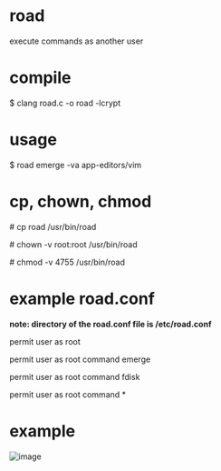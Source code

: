 # road
execute commands as another user

# compile
$ clang road.c -o road -lcrypt

# usage
$ road emerge -va app-editors/vim

# cp, chown, chmod
\# cp road /usr/bin/road

\# chown -v root:root /usr/bin/road

\# chmod -v 4755 /usr/bin/road

# example road.conf
**note: directory of the road.conf file is /etc/road.conf**

permit user as root

permit user as root command emerge

permit user as root command fdisk

permit user as root command *

# example
![image](https://github.com/user-attachments/assets/abd86fed-0427-4968-801d-46425fdf31e8)
